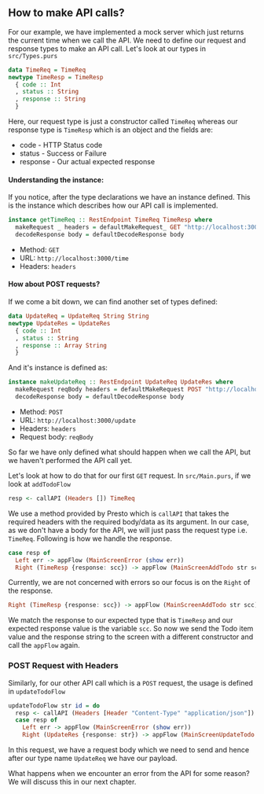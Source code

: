 ## How to make API calls?

For our example, we have implemented a mock server which just returns the current time when we call the API. We need to define our request and response types to make an API call. Let's look at our types in `src/Types.purs`

```haskell
data TimeReq = TimeReq
newtype TimeResp = TimeResp
  { code :: Int
  , status :: String
  , response :: String
  }
```

Here, our request type is just a constructor called `TimeReq` whereas our response type is `TimeResp` which is an object and the fields are:

* code - HTTP Status code
* status - Success or Failure
* response - Our actual expected response

#### Understanding the instance:

If you notice, after the type declarations we have an instance defined. This is the instance which describes how our API call is implemented.

```haskell
instance getTimeReq :: RestEndpoint TimeReq TimeResp where
  makeRequest _ headers = defaultMakeRequest_ GET "http://localhost:3000/time" headers
  decodeResponse body = defaultDecodeResponse body
```

* Method: `GET`
* URL: `http://localhost:3000/time` 
* Headers: `headers`

#### How about POST requests?

If we come a bit down, we can find another set of types defined:

```haskell
data UpdateReq = UpdateReq String String
newtype UpdateRes = UpdateRes
  { code :: Int
  , status :: String
  , response :: Array String
  }
```

And it's instance is defined as:

```haskell
instance makeUpdateReq :: RestEndpoint UpdateReq UpdateRes where
  makeRequest reqBody headers = defaultMakeRequest POST "http://localhost:3000/update" headers reqBody
  decodeResponse body = defaultDecodeResponse body
```

* Method: `POST` 
* URL: `http://localhost:3000/update` 
* Headers: `headers` 
* Request body: `reqBody`

So far we have only defined what should happen when we call the API, but we haven't performed the API call yet.

Let's look at how to do that for our first `GET` request. In `src/Main.purs`, if we look at `addTodoFlow`

```haskell
resp <- callAPI (Headers []) TimeReq
```

We use a method provided by Presto which is `callAPI` that takes the required headers with the required body/data as its argument. In our case, as we don't have a body for the API, we will just pass the request type i.e. `TimeReq`. Following is how we handle the response.

```haskell
case resp of
  Left err -> appFlow (MainScreenError (show err))
  Right (TimeResp {response: scc}) -> appFlow (MainScreenAddTodo str scc)
```

Currently, we are not concerned with errors so our focus is on the `Right` of the response.

```haskell
Right (TimeResp {response: scc}) -> appFlow (MainScreenAddTodo str scc)
```

We match the response to our expected type that is `TimeResp` and our expected response value is the variable `scc`. So now we send the Todo item value and the response string to the screen with a different constructor and call the `appFlow` again.

### POST Request with Headers

Similarly, for our other API call which is a `POST` request, the usage is defined in `updateTodoFlow`

```haskell
updateTodoFlow str id = do
  resp <- callAPI (Headers [Header "Content-Type" "application/json"]) (UpdateReq str id)
  case resp of
    Left err -> appFlow (MainScreenError (show err))
    Right (UpdateRes {response: str}) -> appFlow (MainScreenUpdateTodo str)
```

In this request, we have a request body which we need to send and hence after our type name `UpdateReq` we have our payload.

What happens when we encounter an error from the API for some reason? We will discuss this in our next chapter.

